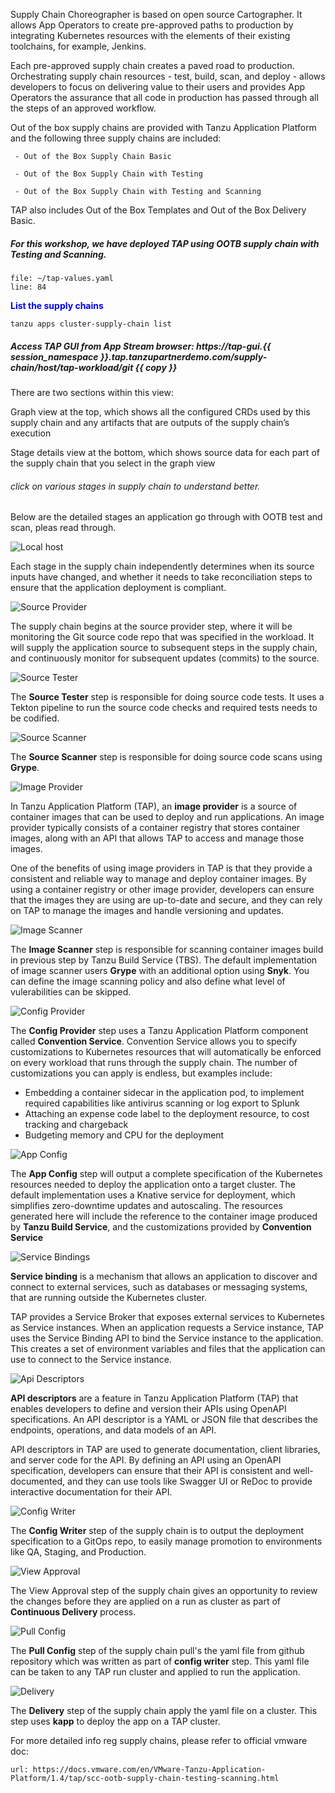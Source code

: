 Supply Chain Choreographer is based on open source Cartographer. It allows App Operators to create pre-approved paths to production by integrating Kubernetes resources with the elements of their existing toolchains, for example, Jenkins.

Each pre-approved supply chain creates a paved road to production. Orchestrating supply chain resources - test, build, scan, and deploy - allows developers to focus on delivering value to their users and provides App Operators the assurance that all code in production has passed through all the steps of an approved workflow.

Out of the box supply chains are provided with Tanzu Application Platform and the following three supply chains are included: 

     - Out of the Box Supply Chain Basic
      
     - Out of the Box Supply Chain with Testing
      
     - Out of the Box Supply Chain with Testing and Scanning
      
TAP also includes Out of the Box Templates and Out of the Box Delivery Basic. 

##### For this workshop, we have deployed TAP using OOTB supply chain with Testing and Scanning. 

```editor:open-file
file: ~/tap-values.yaml
line: 84
```

<p style="color:blue"><strong> List the supply chains </strong></p>

```execute
tanzu apps cluster-supply-chain list
```

##### Access TAP GUI from App Stream browser: https://tap-gui.{{ session_namespace }}.tap.tanzupartnerdemo.com/supply-chain/host/tap-workload/git {{ copy }}

There are two sections within this view:

Graph view at the top, which shows all the configured CRDs used by this supply chain and any artifacts that are outputs of the supply chain’s execution

Stage details view at the bottom, which shows source data for each part of the supply chain that you select in the graph view

###### click on various stages in supply chain to understand better. 

Below are the detailed stages an application go through with OOTB test and scan, pleas read through. 

![Local host](images/sc-1.png)

Each stage in the supply chain independently determines when its source inputs have changed, and whether it needs to take reconciliation steps to ensure that the application deployment is compliant.

![Source Provider](images/scc-source-provider.png)

The supply chain begins at the source provider step, where it will be monitoring the Git source code repo that was specified in the workload. It will supply the application source to subsequent steps in the supply chain, and continuously monitor for subsequent updates (commits) to the source.

![Source Tester](images/scc-source-tester.png)

The **Source Tester** step is responsible for doing source code tests. It uses a Tekton pipeline to run the source code checks and required tests needs to be codified. 

![Source Scanner](images/scc-source-scanner.png)

The **Source Scanner** step is responsible for doing source code scans using **Grype**.

![Image Provider](images/scc-image-builder.png)

In Tanzu Application Platform (TAP), an **image provider** is a source of container images that can be used to deploy and run applications. An image provider typically consists of a container registry that stores container images, along with an API that allows TAP to access and manage those images.

One of the benefits of using image providers in TAP is that they provide a consistent and reliable way to manage and deploy container images. By using a container registry or other image provider, developers can ensure that the images they are using are up-to-date and secure, and they can rely on TAP to manage the images and handle versioning and updates.

![Image Scanner](images/scc-image-scanner.png)

The **Image Scanner** step is responsible for scanning container images build in previous step by Tanzu Build Service (TBS). The default implementation of image scanner users **Grype** with an additional option using **Snyk**. You can define the image scanning policy and also define what level of vulerabilities can be skipped.

![Config Provider](images/scc-config-provider.png)

The **Config Provider** step uses a Tanzu Application Platform component called **Convention Service**. Convention Service allows you to specify customizations to Kubernetes resources that will automatically be enforced on every workload that runs through the supply chain. The number of customizations you can apply is endless, but examples include:
* Embedding a container sidecar in the application pod, to implement required capabilities like antivirus scanning or log export to Splunk
* Attaching an expense code label to the deployment resource, to cost tracking and chargeback
* Budgeting memory and CPU for the deployment

![App Config](images/scc-app-config.png)

The **App Config** step will output a complete specification of the Kubernetes resources needed to deploy the application onto a target cluster. The default implementation uses a Knative service for deployment, which simplifies zero-downtime updates and autoscaling. The resources generated here will include the reference to the container image produced by **Tanzu Build Service**, and the customizations provided by **Convention Service**

![Service Bindings](images/service-bindings.png)

**Service binding** is a mechanism that allows an application to discover and connect to external services, such as databases or messaging systems, that are running outside the Kubernetes cluster.

TAP provides a Service Broker that exposes external services to Kubernetes as Service instances. When an application requests a Service instance, TAP uses the Service Binding API to bind the Service instance to the application. This creates a set of environment variables and files that the application can use to connect to the Service instance.

![Api Descriptors](images/scc-api-descriptors.png)

**API descriptors** are a feature in Tanzu Application Platform (TAP) that enables developers to define and version their APIs using OpenAPI specifications. An API descriptor is a YAML or JSON file that describes the endpoints, operations, and data models of an API.

API descriptors in TAP are used to generate documentation, client libraries, and server code for the API. By defining an API using an OpenAPI specification, developers can ensure that their API is consistent and well-documented, and they can use tools like Swagger UI or ReDoc to provide interactive documentation for their API.

![Config Writer](images/scc-config-writer.png)

The **Config Writer** step of the supply chain is to output the deployment specification to a GitOps repo, to easily manage promotion to environments like QA, Staging, and Production.


![View Approval](images/scc-app-view-approval.png)

The View Approval step of the supply chain gives an opportunity to review the changes before they are applied on a run as cluster as part of **Continuous Delivery** process.

![Pull Config](images/scc-app-pull-config.png)

The **Pull Config** step of the supply chain pull's the yaml file from github repository which was written as part of **config writer** step. This yaml file can be taken to any TAP run cluster and applied to run the application.


![Delivery](images/scc-app-delivery.png)

The **Delivery** step of the supply chain apply the yaml file on a cluster. This step uses **kapp** to deploy the app on a TAP cluster.


For more detailed info reg supply chains, please refer to official vmware doc: 

```dashboard:open-url
url: https://docs.vmware.com/en/VMware-Tanzu-Application-Platform/1.4/tap/scc-ootb-supply-chain-testing-scanning.html
```
